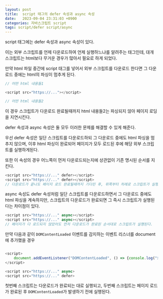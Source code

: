 ```yaml
---
layout: post
title:  script 태그의 defer 속성과 async 속성
date:   2023-09-04 23:31:03 +0900
categories: 자바스크립트 script
tags: script/defer script/async
---
```


script 태그에는 defer 속성과 async 속성이 있다.

이는 외부 스크립트를 언제 다운로드하여 언제 실행하느냐를 알려주는 태그인데, 대개 스크립트는 html보다 무거운 경우가 많아서 필요로 하게 되었다.

만약 html 파일 중간에 script 태그를 넣어서 외부 스크립트를 다운로드 한다면 그 다운로드 중에는 html의 파싱이 멈추게 된다.

```js
// 어떤 html 내용들1

<script src="https://..."></script>

// 어떤 html 내용들2
```

이 경우 스크립트가 다운로드 완료될때까지 html 내용들2는 파싱되지 않아 페이지 로딩을 지연시킨다.

defer 속성과 async 속성은 둘 모두 이러한 문제를 해결할 수 있게 해준다.

우선 defer 속성은 일단 스크립트를 다운로드하되 그 다운로드 중에도 html 파싱을 멈추지 않으며, 이후 html 파싱이 완료되어 페이지가 모두 로드된 후에 해당 외부 스크립트를 실행하게된다.

또한 이 속성의 경우 어느쪽이 먼저 다운로드되는지에 상관없이 기존 명시된 순서를 지킨다.

```js
<script src="https://..." defer></script>
<script src="https://..." defer></script>
// 다운로드가 끝나도 페이지 로드 완료될때까지 기다린 후, 위쪽부터 차례로 스크립트가 실행된다.
```

async 속성도 defer 속성처럼 일단 스크립트를 다운로드하면서 그 다운로드 중에도 html 파싱을 계속하지만, 스크립트의 다운로드가 완료되면 그 즉시 스크립트가 실행된다는 차이점이 있다.
 
```js
<script src="https://..." async></script>
<script src="https://..." async></script>
// 페이지가 다 로드되지 않았어도 먼저 다운로드가 완료된 순서대로 스크립트가 실행된다.
```

만약 다음과 같이 `DOMContentLoaded` 이벤트를 감지하는 이벤트 리스너를 document에 추가했을 경우

```js

<script>
    document.addEventListener("DOMContentLoaded", () => {console.log("로딩 완료")})
</script>

<script src="https://..." async>
<script src="https://..." defer>

```

첫번째 스크립트는 다운로드가 완료되는 대로 실행되고, 두번째 스크립트는 페이지 로드가 완료된 후 `DOMContentLoaded`가 발생하기 전에 실행된다.